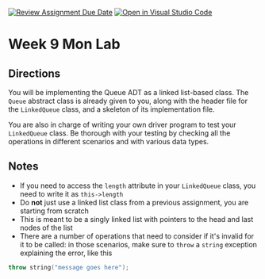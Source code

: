 [![Review Assignment Due Date](https://classroom.github.com/assets/deadline-readme-button-22041afd0340ce965d47ae6ef1cefeee28c7c493a6346c4f15d667ab976d596c.svg)](https://classroom.github.com/a/fyKPDzuO)
[![Open in Visual Studio Code](https://classroom.github.com/assets/open-in-vscode-2e0aaae1b6195c2367325f4f02e2d04e9abb55f0b24a779b69b11b9e10269abc.svg)](https://classroom.github.com/online_ide?assignment_repo_id=21110058&assignment_repo_type=AssignmentRepo)
# Week 9 Mon Lab

## Directions

You will be implementing the Queue ADT as a linked list-based class. The `Queue` abstract class is already given to you, along with the header file for the `LinkedQueue` class, and a skeleton of its implementation file.

You are also in charge of writing your own driver program to test your `LinkedQueue` class. Be thorough with your testing by checking all the operations in different scenarios and with various data types.

## Notes

- If you need to access the `length` attribute in your `LinkedQueue` class, you need to write it as `this->length`
- Do **not** just use a linked list class from a previous assignment, you are starting from scratch
- This is meant to be a singly linked list with pointers to the head and last nodes of the list
- There are a number of operations that need to consider if it's invalid for it to be called: in those scenarios, make sure to `throw` a `string` exception explaining the error, like this
```C++
throw string("message goes here");
```

